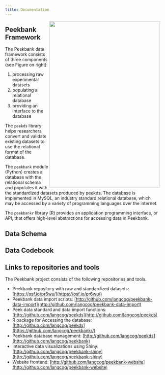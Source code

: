 ```yaml
---
title: Documentation
---
```


<img align="right" width="360" height="540" src="../../img/peekbankflowchartv6.png">

## Peekbank Framework

The Peekbank data framework consists of three components (see Figure on right): 

1. processing raw experimental datasets
2. populating a relational database
3. providing an interface to the database

The <code>peekds</code> library helps researchers convert and validate existing datasets to use the relational format of the database. 

The <code>peekbank</code> module (Python) creates a database with the relational schema and populates it with the standardized datasets produced by peekds. 
The database is implemented in MySQL, an industry standard relational database, which may be accessed by a variety of programming languages over the internet. 

The <code>peekbankr</code> library (R) provides an application programming interface, or API, that offers high-level abstractions for accessing data in Peekbank.

## Data Schema



## Data Codebook


## Links to repositories and tools

The Peekbank project consists of the following repositories and tools.

- Peekbank repository with raw and standardized datasets: [https://osf.io/pr6wu/](https://osf.io/pr6wu/)
- Peekbank data import scripts: [http://github.com/langcog/peekbank-data-import](http://github.com/langcog/peekbank-data-import)
- Peek data standard and data import functions: [http://github.com/langcog/peekds](http://github.com/langcog/peekds)
- R package for Accessing the database: [http://github.com/langcog/peekds](https://github.com/langcog/peekbankr/)
- Peekbank database management: [http://github.com/langcog/peekds](http://github.com/langcog/peekbank)
- Interactive data visualizations using Shiny: [http://github.com/langcog/peekbank-shiny](http://github.com/langcog/peekbank-shiny)
- Website frontend: [http://github.com/langcog/peekbank-website](http://github.com/langcog/peekbank-website)


